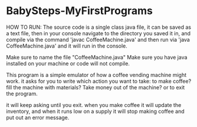 # BabySteps-MyFirstPrograms

HOW TO RUN: The source code is a single class java file, it can be saved as a text file, then in your console navigate to the directory you saved it in, and compile via the command 'javac CoffeeMachine.java' and then run via 'java CoffeeMachine.java' and it will run in the console. 

Make sure to name the file "CoffeeMachine.java"
Make sure you have java installed on your machine or code will not compile.

This program is a simple emulator of how a coffee vending machine might work. it asks for you to write which action you want to take:
to make coffee? 
fill the machine with materials? 
Take money out of the machine? or to exit the program. 

it will keep asking until you exit. when you make coffee it will update the inventory,
and when it runs low on a supply it will stop making coffee and put out an error message.
